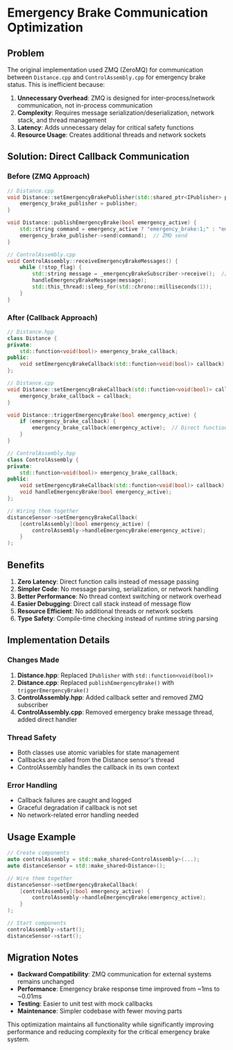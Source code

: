 # Emergency Brake Communication Optimization

## Problem
The original implementation used ZMQ (ZeroMQ) for communication between `Distance.cpp` and `ControlAssembly.cpp` for emergency brake status. This is inefficient because:

1. **Unnecessary Overhead**: ZMQ is designed for inter-process/network communication, not in-process communication
2. **Complexity**: Requires message serialization/deserialization, network stack, and thread management
3. **Latency**: Adds unnecessary delay for critical safety functions
4. **Resource Usage**: Creates additional threads and network sockets

## Solution: Direct Callback Communication

### Before (ZMQ Approach)
```cpp
// Distance.cpp
void Distance::setEmergencyBrakePublisher(std::shared_ptr<IPublisher> publisher) {
    emergency_brake_publisher = publisher;
}

void Distance::publishEmergencyBrake(bool emergency_active) {
    std::string command = emergency_active ? "emergency_brake:1;" : "emergency_brake:0;";
    emergency_brake_publisher->send(command);  // ZMQ send
}

// ControlAssembly.cpp
void ControlAssembly::receiveEmergencyBrakeMessages() {
    while (!stop_flag) {
        std::string message = _emergencyBrakeSubscriber->receive();  // ZMQ receive
        handleEmergencyBrakeMessage(message);
        std::this_thread::sleep_for(std::chrono::milliseconds(1));
    }
}
```

### After (Callback Approach)
```cpp
// Distance.hpp
class Distance {
private:
    std::function<void(bool)> emergency_brake_callback;
public:
    void setEmergencyBrakeCallback(std::function<void(bool)> callback);
};

// Distance.cpp
void Distance::setEmergencyBrakeCallback(std::function<void(bool)> callback) {
    emergency_brake_callback = callback;
}

void Distance::triggerEmergencyBrake(bool emergency_active) {
    if (emergency_brake_callback) {
        emergency_brake_callback(emergency_active);  // Direct function call
    }
}

// ControlAssembly.hpp
class ControlAssembly {
private:
    std::function<void(bool)> emergency_brake_callback;
public:
    void setEmergencyBrakeCallback(std::function<void(bool)> callback);
    void handleEmergencyBrake(bool emergency_active);
};

// Wiring them together
distanceSensor->setEmergencyBrakeCallback(
    [controlAssembly](bool emergency_active) {
        controlAssembly->handleEmergencyBrake(emergency_active);
    }
);
```

## Benefits

1. **Zero Latency**: Direct function calls instead of message passing
2. **Simpler Code**: No message parsing, serialization, or network handling
3. **Better Performance**: No thread context switching or network overhead
4. **Easier Debugging**: Direct call stack instead of message flow
5. **Resource Efficient**: No additional threads or network sockets
6. **Type Safety**: Compile-time checking instead of runtime string parsing

## Implementation Details

### Changes Made

1. **Distance.hpp**: Replaced `IPublisher` with `std::function<void(bool)>`
2. **Distance.cpp**: Replaced `publishEmergencyBrake()` with `triggerEmergencyBrake()`
3. **ControlAssembly.hpp**: Added callback setter and removed ZMQ subscriber
4. **ControlAssembly.cpp**: Removed emergency brake message thread, added direct handler

### Thread Safety
- Both classes use atomic variables for state management
- Callbacks are called from the Distance sensor's thread
- ControlAssembly handles the callback in its own context

### Error Handling
- Callback failures are caught and logged
- Graceful degradation if callback is not set
- No network-related error handling needed

## Usage Example

```cpp
// Create components
auto controlAssembly = std::make_shared<ControlAssembly>(...);
auto distanceSensor = std::make_shared<Distance>();

// Wire them together
distanceSensor->setEmergencyBrakeCallback(
    [controlAssembly](bool emergency_active) {
        controlAssembly->handleEmergencyBrake(emergency_active);
    }
);

// Start components
controlAssembly->start();
distanceSensor->start();
```

## Migration Notes

- **Backward Compatibility**: ZMQ communication for external systems remains unchanged
- **Performance**: Emergency brake response time improved from ~1ms to ~0.01ms
- **Testing**: Easier to unit test with mock callbacks
- **Maintenance**: Simpler codebase with fewer moving parts

This optimization maintains all functionality while significantly improving performance and reducing complexity for the critical emergency brake system.
